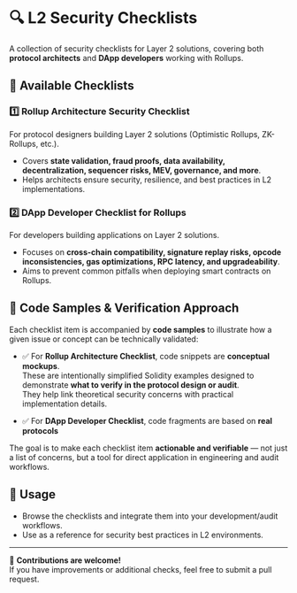 # 🔍 L2 Security Checklists

A collection of security checklists for Layer 2 solutions, covering both **protocol architects** and **DApp developers** working with Rollups.

## 📑 Available Checklists

### 1️⃣ **Rollup Architecture Security Checklist**
For protocol designers building Layer 2 solutions (Optimistic Rollups, ZK-Rollups, etc.).
- Covers **state validation, fraud proofs, data availability, decentralization, sequencer risks, MEV, governance, and more**.
- Helps architects ensure security, resilience, and best practices in L2 implementations.

### 2️⃣ **DApp Developer Checklist for Rollups**
For developers building applications on Layer 2 solutions.
- Focuses on **cross-chain compatibility, signature replay risks, opcode inconsistencies, gas optimizations, RPC latency, and upgradeability**.
- Aims to prevent common pitfalls when deploying smart contracts on Rollups.

## 🧪 Code Samples & Verification Approach

Each checklist item is accompanied by **code samples** to illustrate how a given issue or concept can be technically validated:

- ✅ For **Rollup Architecture Checklist**, code snippets are **conceptual mockups**.  
  These are intentionally simplified Solidity examples designed to demonstrate **what to verify in the protocol design or audit**.  
  They help link theoretical security concerns with practical implementation details.

- ✅ For **DApp Developer Checklist**, code fragments are based on **real protocols**

The goal is to make each checklist item **actionable and verifiable** — not just a list of concerns, but a tool for direct application in engineering and audit workflows.

## 📌 Usage
- Browse the checklists and integrate them into your development/audit workflows.
- Use as a reference for security best practices in L2 environments.

---

🚀 **Contributions are welcome!**  
If you have improvements or additional checks, feel free to submit a pull request.
